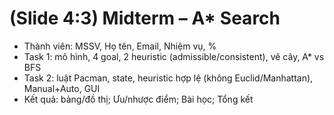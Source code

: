 # (Slide 4:3) Midterm – A* Search
- Thành viên: MSSV, Họ tên, Email, Nhiệm vụ, %
- Task 1: mô hình, 4 goal, 2 heuristic (admissible/consistent), vẽ cây, A* vs BFS
- Task 2: luật Pacman, state, heuristic hợp lệ (không Euclid/Manhattan), Manual+Auto, GUI
- Kết quả: bảng/đồ thị; Ưu/nhược điểm; Bài học; Tổng kết
